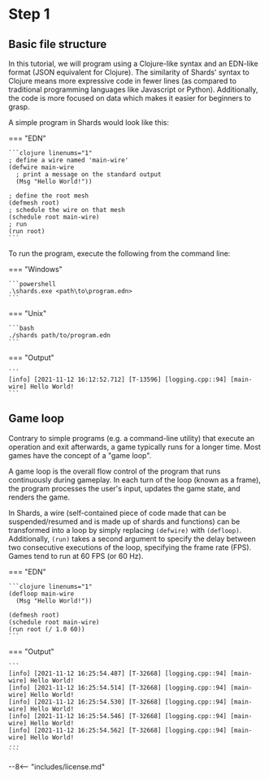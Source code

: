 # Step 1

## Basic file structure

In this tutorial, we will program using a Clojure-like syntax and an EDN-like format (JSON equivalent for Clojure). The similarity of Shards' syntax to Clojure means more expressive code in fewer lines (as compared to traditional programming languages like Javascript or Python). Additionally, the code is more focused on data which makes it easier for beginners to grasp.

A simple program in Shards would look like this:

=== "EDN"

    ```clojure linenums="1"
    ; define a wire named 'main-wire'
    (defwire main-wire
      ; print a message on the standard output
      (Msg "Hello World!"))

    ; define the root mesh
    (defmesh root)
    ; schedule the wire on that mesh
    (schedule root main-wire)
    ; run
    (run root)
    ```

To run the program, execute the following from the command line:

=== "Windows"

    ```powershell
    .\shards.exe <path\to\program.edn>
    ```

=== "Unix"

    ```bash
    ./shards path/to/program.edn
    ```

=== "Output"

    ```
    [info] [2021-11-12 16:12:52.712] [T-13596] [logging.cpp::94] [main-wire] Hello World!
    ```

## Game loop

Contrary to simple programs (e.g. a command-line utility) that execute an operation and exit afterwards, a game typically runs for a longer time.
Most games have the concept of a "game loop".

A game loop is the overall flow control of the program that runs continuously during gameplay. In each turn of the loop (known as a frame), the program processes the user's input, updates the game state, and renders the game.

In Shards, a wire (self-contained piece of code made that can be suspended/resumed and is made up of shards and functions) can be transformed into a loop by simply replacing `(defwire)` with `(defloop)`. Additionally, `(run)` takes a second argument to specify the delay between two consecutive executions of the loop, specifying the frame rate (FPS). Games tend to run at 60 FPS (or 60 Hz).

=== "EDN"

    ```clojure linenums="1"
    (defloop main-wire
      (Msg "Hello World!"))

    (defmesh root)
    (schedule root main-wire)
    (run root (/ 1.0 60))
    ```

=== "Output"

    ```
    [info] [2021-11-12 16:25:54.487] [T-32668] [logging.cpp::94] [main-wire] Hello World!
    [info] [2021-11-12 16:25:54.514] [T-32668] [logging.cpp::94] [main-wire] Hello World!
    [info] [2021-11-12 16:25:54.530] [T-32668] [logging.cpp::94] [main-wire] Hello World!
    [info] [2021-11-12 16:25:54.546] [T-32668] [logging.cpp::94] [main-wire] Hello World!
    [info] [2021-11-12 16:25:54.562] [T-32668] [logging.cpp::94] [main-wire] Hello World!
    ...
    ```

--8<-- "includes/license.md"
